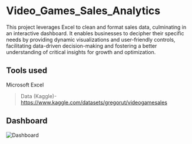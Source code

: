 # Video_Games_Sales_Analytics
This project leverages Excel to clean and format sales data, culminating in an interactive dashboard. It enables businesses to decipher their specific needs by providing dynamic visualizations and user-friendly controls, facilitating data-driven decision-making and fostering a better understanding of critical insights for growth and optimization.

## Tools used
   Microsoft Excel

> Data (Kaggle)-https://www.kaggle.com/datasets/gregorut/videogamesales


## Dashboard

![Dashboard](https://github.com/Mugilan2602/Video_Games_Sales_Analytics/assets/146967457/09e4aa22-6968-4c69-a953-b4880350700d)
